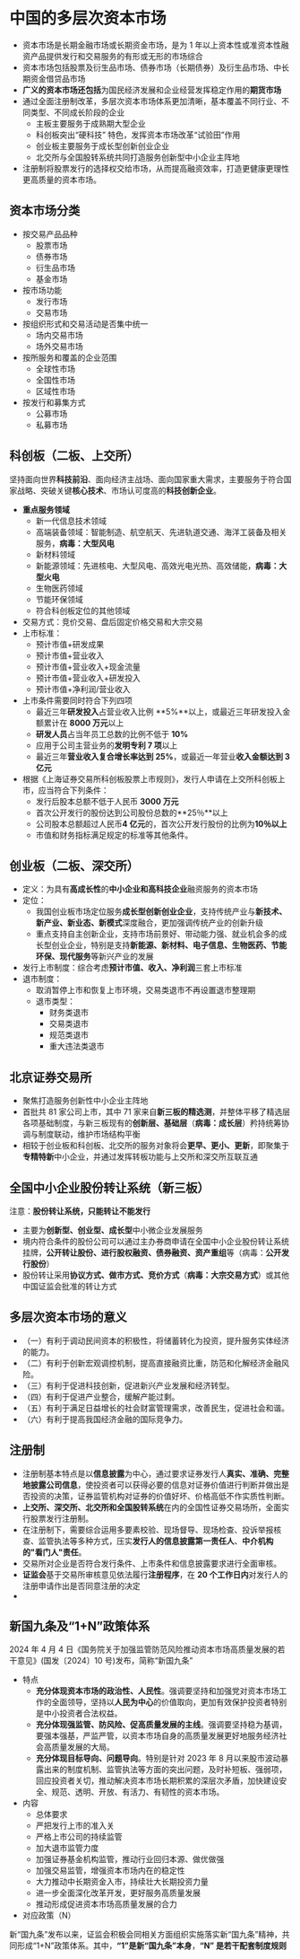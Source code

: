 # 中国的多层次资本市场

- 资本市场是长期金融市场或长期资金市场，是为 1 年以上资本性或准资本性融资产品提供发行和交易服务的有形或无形的市场综合
- 资本市场包括股票及衍生品市场、债券市场（长期债券）及衍生品市场、中长期资金借贷品市场
- **广义的资本市场还包括**为国民经济发展和企业经营发挥稳定作用的**期货市场**
- 通过全面注册制改革，多层次资本市场体系更加清晰，基本覆盖不同行业、不同类型、不同成长阶段的企业
  - 主板主要服务于成熟期大型企业
  - 科创板突出“硬科技” 特色，发挥资本市场改革“试验田”作用
  - 创业板主要服务于成长型创新创业企业
  - 北交所与全国股转系统共同打造服务创新型中小企业主阵地
- 注册制将股票发行的选择权交给市场，从而提高融资效率，打造更健康更理性更高质量的资本市场。

## **资本市场分类**

- 按交易产品品种
  - 股票市场
  - 债券市场
  - 衍生品市场
  - 基金市场
- 按市场功能
  - 发行市场
  - 交易市场
- 按组织形式和交易活动是否集中统一
  - 场内交易市场
  - 场外交易市场
- 按所服务和覆盖的企业范围
  - 全球性市场
  - 全国性市场
  - 区域性市场
- 按发行和募集方式
  - 公募市场
  - 私募市场

## 科创板（二板、上交所）

坚持面向世界**科技前沿**、面向经济主战场、面向国家重大需求，主要服务于符合国家战略、突破关键**核心技术**、市场认可度高的**科技创新企业**。

- **重点服务领域**
  - 新一代信息技术领域
  - 高端装备领域：智能制造、航空航天、先进轨道交通、海洋工装备及相关服务，**病毒：大型风电**
  - 新材料领域
  - 新能源领域：先进核电、大型风电、高效光电光热、高效储能，**病毒：大型火电**
  - 生物医药领域
  - 节能环保领域
  - 符合科创板定位的其他领域
- 交易方式：竞价交易、盘后固定价格交易和大宗交易
- 上市标准：
  - 预计市值+研发成果
  - 预计市值+营业收入
  - 预计市值+营业收入+现金流量
  - 预计市值+营业收入+研发投入
  - 预计市值+净利润/营业收入
- 上市条件需要同时符合下列四项
  - 最近三年**研发投入**占营业收入比例 **5%**以上，或最近三年研发投入金额累计在 **8000 万元**以上
  - **研发人员**占当年员工总数的比例不低于 **10%**
  - 应用于公司主营业务的**发明专利 7 项**以上
  - 最近三年**营业收入复合增长率达到 25%**，或最近一年营业**收入金额达到 3 亿元**
- 根据《上海证券交易所科创板股票上市规则》，发行人申请在上交所科创板上市，应当符合下列条件：
  - 发行后股本总额不低于人民币 **3000 万元**
  - 首次公开发行的股份达到公司股份总数的**25％**以上
  - 公司股本总额超过人民币**4 亿元**的，首次公开发行股份的比例为**10％以上**
  - 市值和财务指标满足规定的标准等其他条件。

## 创业板（二板、深交所）

- 定义：为具有**高成长性**的**中小企业和高科技企业**融资服务的资本市场
- 定位：
  - 我国创业板市场定位服务**成长型创新创业企业**，支持传统产业与**新技术、新产业、新业态、新模式**深度融合，更加强调传统产业的创新升级
  - 重点支持自主创新企业，支持市场前景好、带动能力强、就业机会多的成长型创业企业，特别是支持**新能源、新材料、电子信息、生物医药、节能环保、现代服务**等新兴产业的发展
- 发行上市制度：综合考虑**预计市值、收入、净利润**三套上市标准
- 退市制度：
  - 取消暂停上市和恢复上市环境，交易类退市不再设置退市整理期
  - 退市类型：
    - 财务类退市
    - 交易类退市
    - 规范类退市
    - 重大违法类退市

## 北京证券交易所

- 聚焦打造服务创新性中小企业主阵地
- 首批共 81 家公司上市，其中 71 家来自**新三板的精选测**，并整体平移了精选层各项基础制度，与新三板现有的**创新层、基础层**（**病毒：成长层**）矜持统筹协调与制度联动，维护市场结构平衡
- 相较于创业板和科创板、北交所的服务对象将会**更早、更小、更新**，即聚集于**专精特新**中小企业，并通过发挥转板功能与上交所和深交所互联互通

## 全国中小企业股份转让系统（新三板）

注意：**股份转让系统，只能转让不能发行**

- 主要为**创新型、创业型、成长型**中小微企业发展服务
- 境内符合条件的股份公司可以通过主办券商申请在全国中小企业股份转让系统挂牌，**公开转让股份、进行股权融资、债券融资、资产重组**等（病毒：**公开发行股份**）
- 股份转让采用**协议方式、做市方式、竞价方式**（**病毒：大宗交易方式**）或其他中国证监会批准的转让方式

## 多层次资本市场的意义

- （一）有利于调动民间资本的积极性，将储蓄转化为投资，提升服务实体经济的能力。
- （二）有利于创新宏观调控机制，提高直接融资比重，防范和化解经济金融风险。
- （三）有利于促进科技创新，促进新兴产业发展和经济转型。
- （四）有利于促进产业整合，缓解产能过剩。
- （五）有利于满足日益增长的社会财富管理需求，改善民生，促进社会和谐。
- （六）有利于提高我国经济金融的国际竞争力。

## 注册制

- 注册制基本特点是以**信息披露**为中心，通过要求证券发行人**真实、准确、完整地披露公司信息**，使投资者可以获得必要的信息对证券价值进行判断并做出是否投资的决策，证券监管机构对证券的价值好坏、价格高低不作实质性判断。
- **上交所、深交所、北交所和全国股转系统**在内的全国性证券交易场所，全面实行股票发行注册制。
- 在注册制下，需要综合运用多要素校验、现场督导、现场检查、投诉举报核查、监管执法等多种方式，压实**发行人的信息披露第一责任人**、**中介机构的"看门人"责任**。
- 交易所对企业是否符合发行条件、上市条件和信息披露要求进行全面审核。
- **证监会**基于交易所审核意见依法履行**注册程序**，在 **20 个工作日内**对发行人的注册申请作出是否同意注册的决定
-

## 新国九条及“1+N”政策体系

2024 年 4 月 4 日《国务院关于加强监管防范风险推动资本市场高质量发展的若干意见》(国发〔2024〕10 号)发布，简称“新国九条”

- 特点
  - **充分体现资本市场的政治性、人民性**。强调要坚持和加强党对资本市场工作的全面领导，坚持以**人民为中心**的价值取向，更加有效保护投资者特别是中小投资者合法权益。
  - **充分体现强监管、防风险、促高质量发展的主线**。强调要坚持稳为基调，要强本强基，严监严管，以资本市场自身的高质量发展更好地服务经济社会高质量发展的大局。
  - **充分体现目标导向、问题导向**。特别是针对 2023 年 8 月以来股市波动暴露出来的制度机制、监管执法等方面的突出问题，及时补短板、强弱项，回应投资者关切，推动解决资本市场长期积累的深层次矛盾，加快建设安全、规范、透明、开放、有活力、有韧性的资本市场。
- 内容
  - 总体要求
  - 严把发行上市的准入关
  - 严格上市公司的持续监管
  - 加大退市监管力度
  - 加强证券基金机构监管，推动行业回归本源、做优做强
  - 加强交易监管，增强资本市场内在的稳定性
  - 大力推动中长期资金入市，持续壮大长期投资力量
  - 进一步全面深化改革开发，更好服务高质量发展
  - 推动形成促进资本市场高质量发展的合力
- 对应政策（N）

新“国九条”发布以来，证监会积极会同相关方面组织实施落实新“国九条”精神，共同形成“1+N”政策体系。其中，**“1”是新“国九条”本身**，**“N” 是若干配套制度规则**
